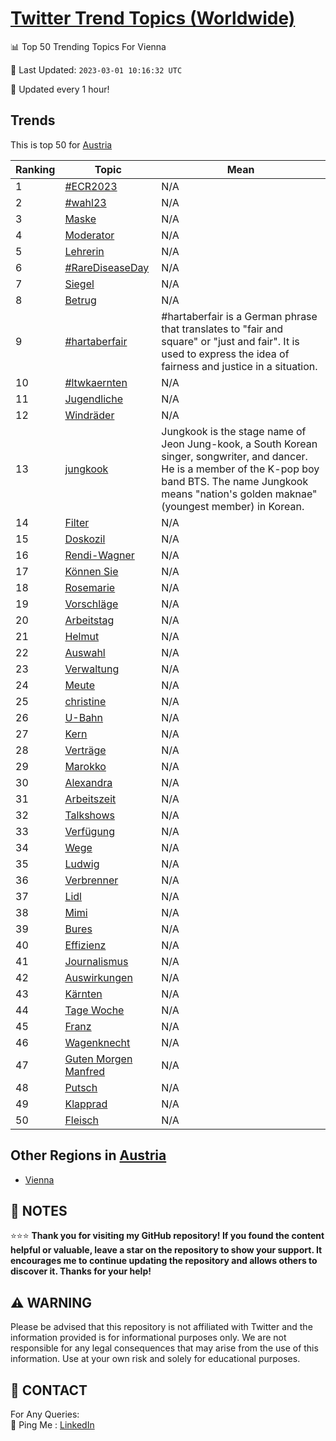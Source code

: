 [Twitter Trend Topics (Worldwide)](https://github.com/ErcinDedeoglu/Twitter-Trend-Topics)
==========


📊 Top 50 Trending Topics For Vienna

📆 Last Updated: `2023-03-01 10:16:32 UTC`

🔧 Updated every 1 hour!


## Trends

This is top 50 for [Austria](</Austria>)

| Ranking | Topic | Mean |
| ------- | ------------ | ------------ |
| 1 | [#ECR2023](http://twitter.com/search?q=%23ECR2023) | N/A |
| 2 | [#wahl23](http://twitter.com/search?q=%23wahl23) | N/A |
| 3 | [Maske](http://twitter.com/search?q=Maske) | N/A |
| 4 | [Moderator](http://twitter.com/search?q=Moderator) | N/A |
| 5 | [Lehrerin](http://twitter.com/search?q=Lehrerin) | N/A |
| 6 | [#RareDiseaseDay](http://twitter.com/search?q=%23RareDiseaseDay) | N/A |
| 7 | [Siegel](http://twitter.com/search?q=Siegel) | N/A |
| 8 | [Betrug](http://twitter.com/search?q=Betrug) | N/A |
| 9 | [#hartaberfair](http://twitter.com/search?q=%23hartaberfair) | #hartaberfair is a German phrase that translates to "fair and square" or "just and fair". It is used to express the idea of fairness and justice in a situation. |
| 10 | [#ltwkaernten](http://twitter.com/search?q=%23ltwkaernten) | N/A |
| 11 | [Jugendliche](http://twitter.com/search?q=Jugendliche) | N/A |
| 12 | [Windräder](http://twitter.com/search?q=Windr%c3%a4der) | N/A |
| 13 | [jungkook](http://twitter.com/search?q=jungkook) | Jungkook is the stage name of Jeon Jung-kook, a South Korean singer, songwriter, and dancer. He is a member of the K-pop boy band BTS. The name Jungkook means "nation's golden maknae" (youngest member) in Korean. |
| 14 | [Filter](http://twitter.com/search?q=Filter) | N/A |
| 15 | [Doskozil](http://twitter.com/search?q=Doskozil) | N/A |
| 16 | [Rendi-Wagner](http://twitter.com/search?q=Rendi-Wagner) | N/A |
| 17 | [Können Sie](http://twitter.com/search?q=K%c3%b6nnen+Sie) | N/A |
| 18 | [Rosemarie](http://twitter.com/search?q=Rosemarie) | N/A |
| 19 | [Vorschläge](http://twitter.com/search?q=Vorschl%c3%a4ge) | N/A |
| 20 | [Arbeitstag](http://twitter.com/search?q=Arbeitstag) | N/A |
| 21 | [Helmut](http://twitter.com/search?q=Helmut) | N/A |
| 22 | [Auswahl](http://twitter.com/search?q=Auswahl) | N/A |
| 23 | [Verwaltung](http://twitter.com/search?q=Verwaltung) | N/A |
| 24 | [Meute](http://twitter.com/search?q=Meute) | N/A |
| 25 | [christine](http://twitter.com/search?q=christine) | N/A |
| 26 | [U-Bahn](http://twitter.com/search?q=U-Bahn) | N/A |
| 27 | [Kern](http://twitter.com/search?q=Kern) | N/A |
| 28 | [Verträge](http://twitter.com/search?q=Vertr%c3%a4ge) | N/A |
| 29 | [Marokko](http://twitter.com/search?q=Marokko) | N/A |
| 30 | [Alexandra](http://twitter.com/search?q=Alexandra) | N/A |
| 31 | [Arbeitszeit](http://twitter.com/search?q=Arbeitszeit) | N/A |
| 32 | [Talkshows](http://twitter.com/search?q=Talkshows) | N/A |
| 33 | [Verfügung](http://twitter.com/search?q=Verf%c3%bcgung) | N/A |
| 34 | [Wege](http://twitter.com/search?q=Wege) | N/A |
| 35 | [Ludwig](http://twitter.com/search?q=Ludwig) | N/A |
| 36 | [Verbrenner](http://twitter.com/search?q=Verbrenner) | N/A |
| 37 | [Lidl](http://twitter.com/search?q=Lidl) | N/A |
| 38 | [Mimi](http://twitter.com/search?q=Mimi) | N/A |
| 39 | [Bures](http://twitter.com/search?q=Bures) | N/A |
| 40 | [Effizienz](http://twitter.com/search?q=Effizienz) | N/A |
| 41 | [Journalismus](http://twitter.com/search?q=Journalismus) | N/A |
| 42 | [Auswirkungen](http://twitter.com/search?q=Auswirkungen) | N/A |
| 43 | [Kärnten](http://twitter.com/search?q=K%c3%a4rnten) | N/A |
| 44 | [Tage Woche](http://twitter.com/search?q=Tage+Woche) | N/A |
| 45 | [Franz](http://twitter.com/search?q=Franz) | N/A |
| 46 | [Wagenknecht](http://twitter.com/search?q=Wagenknecht) | N/A |
| 47 | [Guten Morgen Manfred](http://twitter.com/search?q=Guten+Morgen+Manfred) | N/A |
| 48 | [Putsch](http://twitter.com/search?q=Putsch) | N/A |
| 49 | [Klapprad](http://twitter.com/search?q=Klapprad) | N/A |
| 50 | [Fleisch](http://twitter.com/search?q=Fleisch) | N/A |



## Other Regions in [Austria](</Austria>)

* [Vienna](</Austria/Vienna.md>)



## 📝 NOTES

⭐⭐⭐ **Thank you for visiting my GitHub repository! If you found the content helpful or valuable, leave a star on the repository to show your support. It encourages me to continue updating the repository and allows others to discover it. Thanks for your help!**


## ⚠️ WARNING

Please be advised that this repository is not affiliated with Twitter and the information provided is for informational purposes only. We are not responsible for any legal consequences that may arise from the use of this information. Use at your own risk and solely for educational purposes.


## 📨 CONTACT

 For Any Queries:  
            🏓 Ping Me : [LinkedIn](https://www.linkedin.com/in/ercindedeoglu/)
